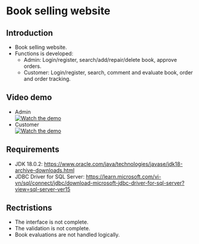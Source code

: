 # Book selling website

## Introduction
- Book selling website.
- Functions is developed:
  - Admin: Login/register, search/add/repair/delete book, approve orders.
  - Customer: Login/register, search, comment and evaluate book, order and order tracking.
## Video demo
- Admin<br>
[![Watch the demo](https://i.imgur.com/oXirCTo.png?1)](https://drive.google.com/file/d/1JncdoQ6sxP4Y6DDk-_TSYOIwiU4WVJ2Y/view?usp=sharing)
- Customer<br>
[![Watch the demo](https://i.imgur.com/oXirCTo.png?1)](https://drive.google.com/file/d/1Df8Gg7zDLAJmG5cTGEMnmQtV5glHjGCo/view?usp=sharing)
## Requirements
- JDK 18.0.2: https://www.oracle.com/java/technologies/javase/jdk18-archive-downloads.html
- JDBC Driver for SQL Server: https://learn.microsoft.com/vi-vn/sql/connect/jdbc/download-microsoft-jdbc-driver-for-sql-server?view=sql-server-ver15
## Rectristions
- The interface is not complete.
- The validation is not complete.
- Book evaluations are not handled logically.
